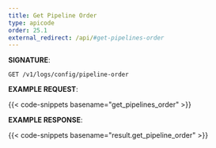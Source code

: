 ```yaml
---
title: Get Pipeline Order
type: apicode
order: 25.1
external_redirect: /api/#get-pipelines-order
---
```


**SIGNATURE**:

`GET /v1/logs/config/pipeline-order`

**EXAMPLE REQUEST**:

{{< code-snippets basename="get_pipelines_order" >}}

**EXAMPLE RESPONSE**:

{{< code-snippets basename="result.get_pipeline_order" >}}
